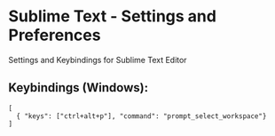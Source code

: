 # Sublime Text - Settings and Preferences

Settings and Keybindings for Sublime Text Editor



## Keybindings (Windows): 
```
[
  { "keys": ["ctrl+alt+p"], "command": "prompt_select_workspace"}
]
```

